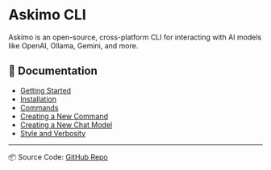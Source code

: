 # Askimo CLI

Askimo is an open-source, cross-platform CLI for interacting with AI models like OpenAI, Ollama, Gemini, and more.

## 📖 Documentation
- [Getting Started](getting-started.md)
- [Installation](installation.md)
- [Commands](commands.md)
- [Creating a New Command](creating-new-command.md)
- [Creating a New Chat Model](creating-new-chat-model.md)
- [Style and Verbosity](style-and-verbosity.md)

---

📦 Source Code: [GitHub Repo](https://github.com/haiphucnguyen/askimo)

